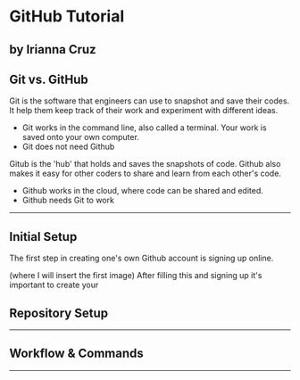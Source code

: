 # GitHub Tutorial

by Irianna Cruz 
---
## Git vs. GitHub
Git is the software that engineers can use to snapshot and save their codes. It help them keep track of their work and experiment with different ideas. 

- Git works in the command line, also called a terminal. Your work is saved onto your own computer. 
- Git does not need Github 

Gitub is the 'hub' that holds and saves the snapshots of code. Github also makes it easy for other coders to share and learn from each other's code.

- Github works in the cloud, where code can be shared and edited. 
- Github needs Git to work 


---
## Initial Setup
The first step in creating one's own Github account is signing up online. 

(where I will insert the first image)
After filling this and signing up it's important to create your 
## Repository Setup



---
## Workflow & Commands


--- 